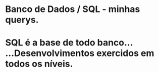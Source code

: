# Banco de Dados / SQL - minhas querys. 

# SQL é a base de todo banco... ...Desenvolvimentos exercidos em todos os níveis.
